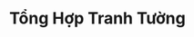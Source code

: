 ---
layout: "category-page"
title: "Tổng Hợp Tranh Tường"
description: "Tải miễn phí file đồ hoạ vector Tổng Hợp Tranh Tường png jpg pdf ai crd..."
permalink: "/category/tong-hop-tranh-tuong/"
image: "/assets/images/affiliates.jpg"
color: "#121826"
---